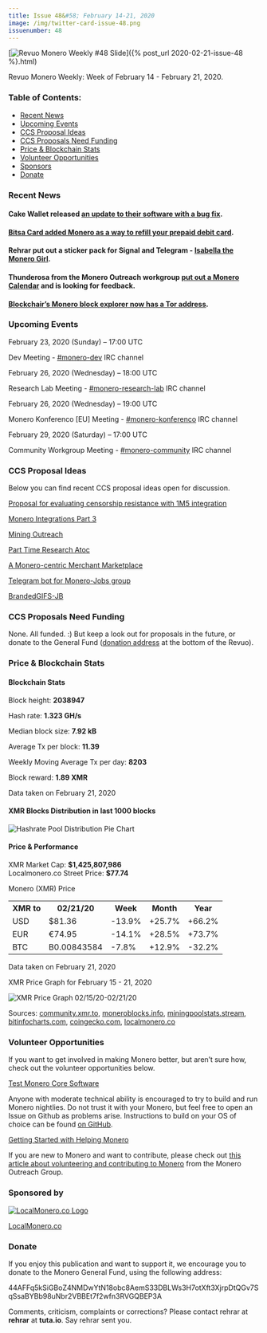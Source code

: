 ```yaml
---
title: Issue 48&#58; February 14-21, 2020
image: /img/twitter-card-issue-48.png
issuenumber: 48
---
```

[<img src="/img/img-issue48.png" alt="Revuo Monero Weekly #48 Slide" class="img-lead">]({% post_url 2020-02-21-issue-48 %}.html)

<p class="text-lead">Revuo Monero Weekly: Week of February 14 - February 21, 2020.</p>
<!--more-->

<h3>Table of Contents:</h3>
<ul class="contents">
    <li><a href="#news">Recent News</a></li>
    <li><a href="#events">Upcoming Events</a></li>
    <li><a href="#ideas">CCS Proposal Ideas</a></li>
    <li><a href="#proposals">CCS Proposals Need Funding</a></li>
    <li><a href="#stats">Price & Blockchain Stats</a></li>
    <li><a href="#volunteer">Volunteer Opportunities</a></li>
    <li><a href="#sponsor">Sponsors</a></li>
    <li><a href="#donate">Donate</a></li>
</ul>

<h3 id="news">Recent News</h3>

<div class="newsbyte">
    <h4>Cake Wallet released <a href="https://www.reddit.com/r/Monero/comments/f4i83v/update_cake_wallet_for_ios_version_3125/
" target="_blank">an update to their software with a bug fix</a>.
    </h4>
</div>

<div class="newsbyte">
    <h4><a href="https://twitter.com/luisvae/status/1230530485765406721?s=20" target="_blank">Bitsa Card added Monero as a way to refill your prepaid debit card</a>.
    </h4>
</div>

<div class="newsbyte">
    <h4>Rehrar put out a sticker pack for Signal and Telegram  - <a href="https://www.reddit.com/r/Monero/comments/f5myj2/introducing_isabella_the_monero_girl_sticker_pack/" target="_blank">Isabella the Monero Girl</a>.
    </h4>
</div>

<div class="newsbyte">
    <h4>Thunderosa from the Monero Outreach workgroup <a href="https://www.monerooutreach.org/calendar.html" target="_blank">put out a Monero Calendar</a> and is looking for feedback.
    </h4>
</div>

<div class="newsbyte">
    <h4><a href="https://twitter.com/Blockchair/status/1230245206810931200" target="_blank">Blockchair’s Monero block explorer now has a Tor address</a>.
    </h4>
</div>

<h3 id="events">Upcoming Events</h3>

<div class="event">
    <p class="date" markdown="1">February 23, 2020 (Sunday) – 17:00 UTC</p>
    <p markdown="1">Dev Meeting - <a href="irc://chat.freenode.net/#monero-dev" target="_blank">#monero-dev</a> IRC channel</p>
</div>

<div class="event">
    <p class="date" markdown="1">February 26, 2020 (Wednesday) – 18:00 UTC</p>
    <p markdown="1">Research Lab Meeting - <a href="irc://chat.freenode.net/#monero-research-lab" target="_blank">#monero-research-lab</a> IRC channel</p>
</div>

<div class="event">
    <p class="date" markdown="1">February 26, 2020 (Wednesday) – 19:00 UTC</p>
    <p markdown="1">Monero Konferenco [EU] Meeting - <a href="irc://chat.freenode.net/#monero-konferenco" target="_blank">#monero-konferenco</a> IRC channel</p>
</div>

<div class="event">
    <p class="date" markdown="1">February 29, 2020 (Saturday) – 17:00 UTC</p>
    <p markdown="1">Community Workgroup Meeting - <a href="irc://chat.freenode.net/#monero-community" target="_blank">#monero-community</a> IRC channel</p>
</div>

<h3 id="ideas">CCS Proposal Ideas</h3>

<p>Below you can find recent CCS proposal ideas open for discussion.</p>

<div class="proposal">
<p><a href="https://repo.getmonero.org/monero-project/ccs-proposals/merge_requests/127" target="_blank">Proposal for evaluating censorship resistance with 1M5 integration</a></p>
</div>

<div class="proposal">
<p><a href="https://repo.getmonero.org/monero-project/ccs-proposals/merge_requests/125" target="_blank">Monero Integrations Part 3</a></p>
</div>

<div class="proposal">
<p><a href="https://repo.getmonero.org/monero-project/ccs-proposals/merge_requests/124" target="_blank">Mining Outreach</a></p>
</div>

<div class="proposal">
<p><a href="https://repo.getmonero.org/monero-project/ccs-proposals/merge_requests/120" target="_blank">Part Time Research Atoc</a></p>
</div>

<div class="proposal">
<p><a href="https://repo.getmonero.org/monero-project/ccs-proposals/merge_requests/117" target="_blank">A Monero-centric Merchant Marketplace</a></p>
</div>

<div class="proposal">
<p><a href="https://repo.getmonero.org/monero-project/ccs-proposals/merge_requests/91" target="_blank">Telegram bot for Monero-Jobs group</a></p>
</div>

<div class="proposal">
<p><a href="https://repo.getmonero.org/monero-project/ccs-proposals/merge_requests/88" target="_blank">BrandedGIFS-JB</a></p>
</div>

<h3 id="proposals">CCS Proposals Need Funding</h3>

None. All funded. :) But keep a look out for proposals in the future, or donate to the General Fund (<a href="#donate">donation address</a> at the bottom of the Revuo).

<h3 id="stats">Price & Blockchain Stats</h3>

<h4 class="stat">Blockchain Stats</h4>

<div class="bcstats">
    <p>Block height: <b>2038947</b></p>
    <p>Hash rate: <b>1.323 GH/s</b></p>
    <p>Median block size: <b>7.92 kB</b></p>
    <p>Average Tx per block: <b>11.39</b></p>
    <p>Weekly Moving Average Tx per day: <b>8203</b></p>
    <p>Block reward: <b>1.89 XMR</b></p>
</div>
<p class="note">Data taken on February 21, 2020</p>

<h4 class="stat">XMR Blocks Distribution in last 1000 blocks</h4>
<p><img src="/img/hashrate-pool-distribution-0221.png" alt="Hashrate Pool Distribution Pie Chart"/></p>

<h4 class="stat">Price & Performance</h4>

<div class="price-intro">XMR Market Cap: <b>$1,425,807,986</b><br>Localmonero.co Street Price: <b>$77.74</b></div>

<p class="table-title">Monero (XMR) Price</p>
<table class="price-table">
  <tr class="row1">
    <th>XMR to</th>
    <th>02/21/20</th>
    <th>Week</th>
    <th>Month</th>
    <th>Year</th>
  </tr>
  <tr>
    <td data-th="XMR to">USD</td>
    <td data-th="02/21/20">$81.36</td>
    <td data-th="Week" class="red">-13.9%</td>
    <td data-th="Month" class="green">+25.7%</td>
    <td data-th="Year" class="green">+66.2%</td>
  </tr>
  <tr class="row3">
    <td data-th="XMR to">EUR</td>
    <td data-th="02/21/20">€74.95</td>
    <td data-th="Week" class="red">-14.1%</td>
    <td data-th="Month" class="green">+28.5%</td>
    <td data-th="Year" class="green">+73.7%</td>
  </tr>
  <tr>
    <td data-th="XMR to">BTC</td>
    <td data-th="02/21/20">B0.00843584</td>
    <td data-th="Week" class="red">-7.8%</td>
    <td data-th="Month" class="green">+12.9%</td>
    <td data-th="Year" class="red">-32.2%</td>
  </tr>
</table>
<p class="note">Data taken on February 21, 2020</p>

<p class="table-title">XMR Price Graph for February 15 - 21, 2020</p>

![XMR Price Graph 02/15/20-02/21/20](/img/weekly-chart-0221.png "XMR Price Graph 02/15/20-02/21/20") 

Sources: <a href="https://community.xmr.to/explorer/mainnet/" target="_blank">community.xmr.to</a>, <a href="https://moneroblocks.info/stats/transaction-stats" target="_blank">moneroblocks.info</a>, <a href="https://miningpoolstats.stream/monero" target="_blank">miningpoolstats.stream</a>, <a href="https://bitinfocharts.com/monero/" target="_blank">bitinfocharts.com</a>, <a href="https://www.coingecko.com/" target="_blank">coingecko.com</a>, <a href="https://localmonero.co/" target="_blank">localmonero.co</a>

<h3 id="volunteer">Volunteer Opportunities</h3>

<p>If you want to get involved in making Monero better, but aren’t sure how, check out the volunteer opportunities below.</p>

<div class="newsbyte">
    <p class="date"><a href="https://github.com/monero-project/monero" target="_blank">Test Monero Core Software</a></p>
    <p>Anyone with moderate technical ability is encouraged to try to build and run Monero nightlies. Do not trust it with your Monero, but feel free to open an Issue on Github as problems arise. Instructions to build on your OS of choice can be found <a href="https://github.com/monero-project/monero#compiling-monero-from-source" target="_blank">on GitHub</a>. </p>
</div>

<div class="newsbyte">
    <p class="date"><a href="https://github.com/monero-project/monero" target="_blank">Getting Started with Helping Monero</a></p>
    <p>If you are new to Monero and want to contribute, please check out <a href="https://www.monerooutreach.org/stories/getting-started-helping-monero.php" target="_blank">this article about volunteering and contributing to Monero</a> from the Monero Outreach Group. </p>
</div>

<h3 id="sponsor">Sponsored by</h3>

<p><a href="https://localmonero.co/" target="_blank"><img src="/img/localmonero-logo.png" alt="LocalMonero.co Logo" class="localmonero"></a></p>

<p class="text-center"><a href="https://localmonero.co/" target="_blank">LocalMonero.co</a></p>

<h3 id="donate">Donate</h3>

<p markdown="1">If you enjoy this publication and want to support it, we encourage you to donate to the Monero General Fund, using the following address:</p>

<p class="address" markdown="1">44AFFq5kSiGBoZ4NMDwYtN18obc8AemS33DBLWs3H7otXft3XjrpDtQGv7SqSsaBYBb98uNbr2VBBEt7f2wfn3RVGQBEP3A</p>

<!--p><a href="monero:44AFFq5kSiGBoZ4NMDwYtN18obc8AemS33DBLWs3H7otXft3XjrpDtQGv7SqSsaBYBb98uNbr2VBBEt7f2wfn3RVGQBEP3A" class="qr"><img src="/img/donate-monero.png"></a></p-->

Comments, criticism, complaints or corrections? Please contact rehrar at **rehrar** at **tuta.io**. Say rehrar sent you.